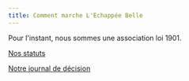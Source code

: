 ```yaml
---
title: Comment marche L'Echappée Belle
---
```


Pour l'instant, nous sommes une association loi 1901.

[Nos statuts](statuts)

[Notre journal de décision](journal-de-décisions)
